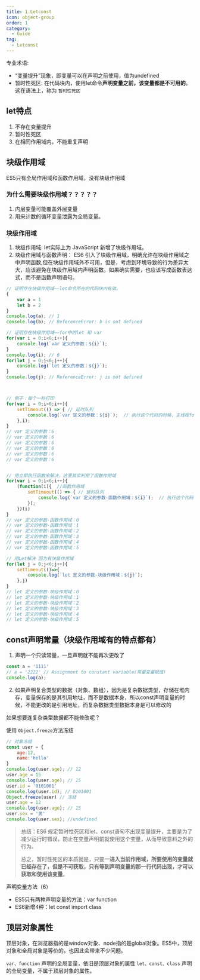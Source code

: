 ```yaml
---
title: 1.Letconst
icon: object-group
order: 1
category:
  - Guide
tag:
  - Letconst
---
```

专业术语:

- “变量提升”现象，即变量可以在声明之前使用，值为undefined
- 暂时性死区: 在代码块内，使用let命令**声明变量之前，该变量都是不可用的**。这在语法上，称为 `暂时性死区`

## let特点

1. 不存在变量提升
2. 暂时性死区
3. 在相同作用域内，不能重复声明

## 块级作用域

ES5只有全局作用域和函数作用域，没有块级作用域

### 为什么需要块级作用域？？？？？

1. 内层变量可能覆盖外层变量
2. 用来计数的循环变量泄露为全局变量。

### 块级作用域

1. 块级作用域: let实际上为 JavaScript 新增了块级作用域。
2. 块级作用域与函数声明：
   ES6 引入了块级作用域，明确允许在块级作用域之中声明函数,但在块级作用域外不可用，但是，考虑到环境导致的行为差异太大，应该避免在块级作用域内声明函数。如果确实需要，也应该写成函数表达式，而不是函数声明语句。

```js
// 证明存在块级作用域——let命令所在的代码块内有效。
{
    var a = 1
    let b = 2
}
console.log(a); // 1
console.log(b); // ReferenceError: b is not defined

// 证明存在块级作用域——for中的let 和 var
for(var i = 0;i<6;i++){
    console.log(`var 定义的参数：${i}`);
}
console.log(i); // 6
for(let j = 0;j<6;j++){
    console.log(`let 定义的参数：${j}`);
}
console.log(j); // ReferenceError: j is not defined



// 例子：每个一秒打印
for(var i = 0;i<6;i++){
    setTimeout(() => { // 延时队列
        console.log(`var 定义的参数：${i}`);  // 执行这个代码的时候，主线程for已经结束执行了
    },i);
}
// var 定义的参数：6
// var 定义的参数：6
// var 定义的参数：6
// var 定义的参数：6
// var 定义的参数：6
// var 定义的参数：6


// 用立即执行函数来解决，这里其实利用了函数作用域
for(var i = 0;i<6;i++){
    (function(i){  //函数作用域
        setTimeout(() => { // 延时队列
            console.log(`var 定义的参数-函数作用域：${i}`);  // 执行这个代码的时候，主线程for已经结束执行了
        });
    })(i)
}
// var 定义的参数-函数作用域：0
// var 定义的参数-函数作用域：1
// var 定义的参数-函数作用域：2
// var 定义的参数-函数作用域：3
// var 定义的参数-函数作用域：4
// var 定义的参数-函数作用域：5

// 用Let解决 因为有块级作用域
for(let j = 0;j<6;j++){
    setTimeout(()=>{
        console.log(`let 定义的参数-块级作用域：${j}`);
    },j)
}
// let 定义的参数-块级作用域：0
// let 定义的参数-块级作用域：1
// let 定义的参数-块级作用域：2
// let 定义的参数-块级作用域：3
// let 定义的参数-块级作用域：4
// let 定义的参数-块级作用域：5


```

## const声明常量（块级作用域有的特点都有）

1. 声明一个只读常量，一旦声明就不能再次更改了

```js
const a = '1111'
// a = '2222' // Assignment to constant variable(常量变量赋值)
console.log(a);
```

2. 如果声明复合类型的数据（对象、数组），因为是复杂数据类型，存储在堆内存，变量保存的是其引用地址，而不是数据本身，所以const声明变量的时候，不能更改的是引用地址，而复杂数据类型数据本身是可以修改的

如果想要连复杂类型数据都不能修改呢？

使用 `Object.freeze`方法冻结

```js
// 对象冻结
const user = {
    age:12,
    name:'hello'
}
console.log(user.age); // 12
user.age = 15
console.log(user.age); // 15
user.id = '0101001'
console.log(user.id); // 0101001
Object.freeze(user) // 冻结
user.age = 12
console.log(user.age); // 15
user.sex = '男'
console.log(user.sex); //undefined
```

> 总结：ES6 规定暂时性死区和let、const语句不出现变量提升，主要是为了减少运行时错误，防止在变量声明前就使用这个变量，从而导致意料之外的行为。
>
> 总之，暂时性死区的本质就是，只要**一进入当前作用域，所要使用的变量就已经存在了，但是不可获取，只有等到声明变量的那一行代码出现，才可以获取和使用该变量**。

声明变量方法（6）

- ES5只有两种声明变量的方法：var function
- ES6新增4种：let const import class

## 顶层对象属性

顶层对象，在浏览器指的是window对象、node指的是global对象。ES5中，顶层对象和全局对象是等价的，也因此会带来不少问题。

`var、function` 声明的全局变量，依旧是顶层对象的属性
`let、const、class` 声明的全局变量，不属于顶层对象的属性。

